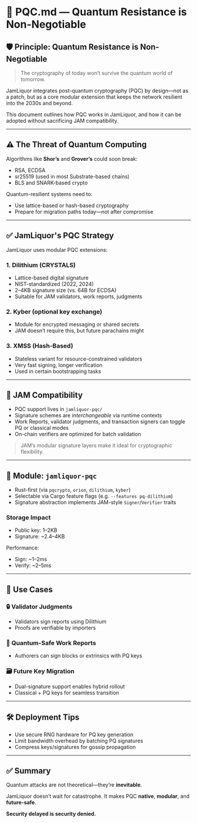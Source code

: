 # 🔐 PQC.md — Quantum Resistance is Non-Negotiable

## 🛡️ Principle: Quantum Resistance is Non-Negotiable

> The cryptography of today won’t survive the quantum world of tomorrow.

JamLiquor integrates post-quantum cryptography (PQC) by design—not as a patch, but as a core modular extension that keeps the network resilient into the 2030s and beyond.

This document outlines how PQC works in JamLiquor, and how it can be adopted without sacrificing JAM compatibility.

---

## ⚠️ The Threat of Quantum Computing
Algorithms like **Shor’s** and **Grover’s** could soon break:
- RSA, ECDSA
- sr25519 (used in most Substrate-based chains)
- BLS and SNARK-based crypto

Quantum-resilient systems need to:
- Use lattice-based or hash-based cryptography
- Prepare for migration paths today—not after compromise

---

## ✅ JamLiquor's PQC Strategy
JamLiquor uses modular PQC extensions:

### 1. **Dilithium (CRYSTALS)**
- Lattice-based digital signature
- NIST-standardized (2022, 2024)
- 2–4KB signature size (vs. 64B for ECDSA)
- Suitable for JAM validators, work reports, judgments

### 2. **Kyber** (optional key exchange)
- Module for encrypted messaging or shared secrets
- JAM doesn’t require this, but future parachains might

### 3. **XMSS (Hash-Based)**
- Stateless variant for resource-constrained validators
- Very fast signing, longer verification
- Used in certain bootstrapping tasks

---

## 🔄 JAM Compatibility
- PQC support lives in `jamliquor-pqc/`
- Signature schemes are *interchangeable* via runtime contexts
- Work Reports, validator judgments, and transaction signers can toggle PQ or classical modes
- On-chain verifiers are optimized for batch validation

> JAM’s modular signature layers make it ideal for cryptographic flexibility.

---

## 🧪 Module: `jamliquor-pqc`
- Rust-first (via `pqcrypto`, `orion`, `dilithium`, `kyber`)
- Selectable via Cargo feature flags (e.g. `--features pq-dilithium`)
- Signature abstraction implements JAM-style `Signer`/`Verifier` traits

### Storage Impact
- Public key: 1–2KB
- Signature: ~2.4–4KB

Performance:
- Sign: ~1–2ms
- Verify: ~2–5ms

---

## 🔐 Use Cases

### 🔒 Validator Judgments
- Validators sign reports using Dilithium
- Proofs are verifiable by importers

### 🔏 Quantum-Safe Work Reports
- Authorers can sign blocks or extrinsics with PQ keys

### 🗃 Future Key Migration
- Dual-signature support enables hybrid rollout
- Classical + PQ keys for seamless transition

---

## 🛠 Deployment Tips
- Use secure RNG hardware for PQ key generation
- Limit bandwidth overhead by batching PQ signatures
- Compress keys/signatures for gossip propagation

---

## ✅ Summary
Quantum attacks are not theoretical—they’re **inevitable**.

JamLiquor doesn’t wait for catastrophe. It makes PQC **native**, **modular**, and **future-safe**.

**Security delayed is security denied.**

